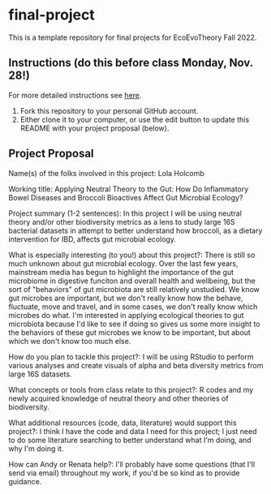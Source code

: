 # final-project

This is a template repository for final projects for EcoEvoTheory Fall 2022.

## Instructions (do this before class Monday, Nov. 28!)

For more detailed instructions see [here](https://github.com/eco-evo-thr-2022/final-project/blob/main/how_to_fork.md).

1.  Fork this repository to your personal GitHub account.
2.  Either clone it to your computer, or use the edit button to update this README with your project proposal (below).

## Project Proposal

Name(s) of the folks involved in this project: Lola Holcomb

Working title: Applying Neutral Theory to the Gut: How Do Inflammatory Bowel Diseases and Broccoli Bioactives Affect Gut Microbial Ecology?

Project summary (1-2 sentences): In this project I will be using neutral theory and/or other biodiversity metrics as a lens to study large 16S bacterial datasets in attempt to better understand how broccoli, as a dietary intervention for IBD, affects gut microbial ecology. 

What is especially interesting (to you!) about this project?: There is still so much unknown about gut microbial ecology. Over the last few years, mainstream media has begun to highlight the importance of the gut microbiome in digestive funciton and overall health and wellbeing, but the sort of "behaviors" of gut microbiota are still relatively unstudied. We know gut microbes are important, but we don't really know how the behave, fluctuate, move and travel, and in some cases, we don't really know which microbes do what. I'm interested in applying ecological theories to gut microbiota because I'd like to see if doing so gives us some more insight to the behaviors of these gut microbes we know to be important, but about which we don't know too much else.

How do you plan to tackle this project?: I will be using RStudio to perform various analyses and create visuals of alpha and beta diversity metrics from large 16S datasets.

What concepts or tools from class relate to this project?: R codes and my newly acquired knowledge of neutral theory and other theories of biodiversity. 

What additional resources (code, data, literature) would support this project?: I think I have the code and data I need for this project; I just need to do some literature searching to better understand what I'm doing, and why I'm doing it.

How can Andy or Renata help?: I'll probably have some questions (that I'll send via email) throughout my work, if you'd be so kind as to provide guidance.
